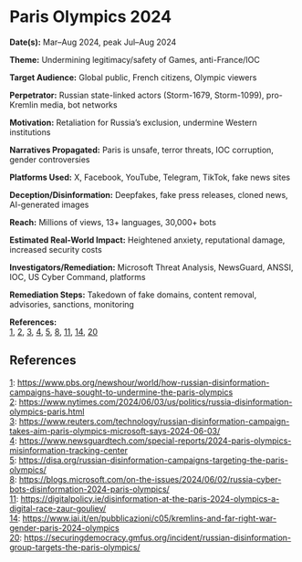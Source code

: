 # Paris Olympics 2024

**Date(s):** Mar–Aug 2024, peak Jul–Aug 2024

**Theme:** Undermining legitimacy/safety of Games, anti-France/IOC

**Target Audience:** Global public, French citizens, Olympic viewers

**Perpetrator:** Russian state-linked actors (Storm-1679, Storm-1099), pro-Kremlin media, bot networks

**Motivation:** Retaliation for Russia’s exclusion, undermine Western institutions

**Narratives Propagated:** Paris is unsafe, terror threats, IOC corruption, gender controversies

**Platforms Used:** X, Facebook, YouTube, Telegram, TikTok, fake news sites

**Deception/Disinformation:** Deepfakes, fake press releases, cloned news, AI-generated images

**Reach:** Millions of views, 13+ languages, 30,000+ bots

**Estimated Real-World Impact:** Heightened anxiety, reputational damage, increased security costs

**Investigators/Remediation:** Microsoft Threat Analysis, NewsGuard, ANSSI, IOC, US Cyber Command, platforms

**Remediation Steps:** Takedown of fake domains, content removal, advisories, sanctions, monitoring

**References:**  
[1](https://www.pbs.org/newshour/world/how-russian-disinformation-campaigns-have-sought-to-undermine-the-paris-olympics), [2](https://www.nytimes.com/2024/06/03/us/politics/russia-disinformation-olympics-paris.html), [3](https://www.reuters.com/technology/russian-disinformation-campaign-takes-aim-paris-olympics-microsoft-says-2024-06-03/), [4](https://www.newsguardtech.com/special-reports/2024-paris-olympics-misinformation-tracking-center), [5](https://disa.org/russian-disinformation-campaigns-targeting-the-paris-olympics/), [8](https://blogs.microsoft.com/on-the-issues/2024/06/02/russia-cyber-bots-disinformation-2024-paris-olympics/), [11](https://digitalpolicy.ie/disinformation-at-the-paris-2024-olympics-a-digital-race-zaur-gouliev/), [14](https://www.iai.it/en/pubblicazioni/c05/kremlins-and-far-right-war-gender-paris-2024-olympics), [20](https://securingdemocracy.gmfus.org/incident/russian-disinformation-group-targets-the-paris-olympics/)

## References

[1](https://www.pbs.org/newshour/world/how-russian-disinformation-campaigns-have-sought-to-undermine-the-paris-olympics): https://www.pbs.org/newshour/world/how-russian-disinformation-campaigns-have-sought-to-undermine-the-paris-olympics  
[2](https://www.nytimes.com/2024/06/03/us/politics/russia-disinformation-olympics-paris.html): https://www.nytimes.com/2024/06/03/us/politics/russia-disinformation-olympics-paris.html  
[3](https://www.reuters.com/technology/russian-disinformation-campaign-takes-aim-paris-olympics-microsoft-says-2024-06-03/): https://www.reuters.com/technology/russian-disinformation-campaign-takes-aim-paris-olympics-microsoft-says-2024-06-03/  
[4](https://www.newsguardtech.com/special-reports/2024-paris-olympics-misinformation-tracking-center): https://www.newsguardtech.com/special-reports/2024-paris-olympics-misinformation-tracking-center  
[5](https://disa.org/russian-disinformation-campaigns-targeting-the-paris-olympics/): https://disa.org/russian-disinformation-campaigns-targeting-the-paris-olympics/  
[8](https://blogs.microsoft.com/on-the-issues/2024/06/02/russia-cyber-bots-disinformation-2024-paris-olympics/): https://blogs.microsoft.com/on-the-issues/2024/06/02/russia-cyber-bots-disinformation-2024-paris-olympics/  
[11](https://digitalpolicy.ie/disinformation-at-the-paris-2024-olympics-a-digital-race-zaur-gouliev/): https://digitalpolicy.ie/disinformation-at-the-paris-2024-olympics-a-digital-race-zaur-gouliev/  
[14](https://www.iai.it/en/pubblicazioni/c05/kremlins-and-far-right-war-gender-paris-2024-olympics): https://www.iai.it/en/pubblicazioni/c05/kremlins-and-far-right-war-gender-paris-2024-olympics  
[20](https://securingdemocracy.gmfus.org/incident/russian-disinformation-group-targets-the-paris-olympics/): https://securingdemocracy.gmfus.org/incident/russian-disinformation-group-targets-the-paris-olympics/
